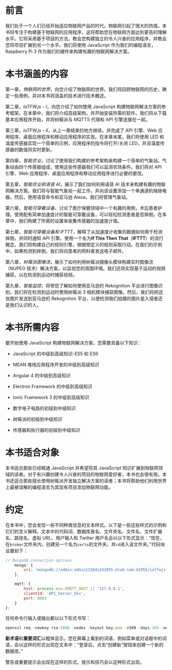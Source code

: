 # 前言

我们处于一个人们已经开始适应物联网产品的时代。物联网引起了很大的热情。本书将专注于构建基于物联网的应用程序，这将帮助您在物联网方面达到更高的理解水平。它将采用基于项目的方法，教会您构建独立的令人兴奋的应用程序，并教会您将项目扩展到另一个水平。我们将使用 JavaScript 作为我们的编程语言，Raspberry Pi 3 作为我们的硬件来构建有趣的物联网解决方案。

# 本书涵盖的内容

第一章，*物联网的世界*，向您介绍了物联网的世界。我们将回顾物联网的历史，确定一些用例，并对本书将涵盖的技术进行技术概述。

第二章，*IoTFW.js - I*，向您介绍了如何使用 JavaScript 构建物联网解决方案的参考框架。在本章中，我们将介绍高级架构，并开始安装所需的软件。我们将从下载基本应用程序开始，并将树莓派与 MQTTS 代理和 API 引擎连接在一起。

第三章，*IoTFW.js - II*，从上一章结束的地方继续，并完成了 API 引擎、Web 应用程序、桌面应用程序和移动应用程序的实现。在本章末尾，我们将使用 LED 和温度传感器实现一个简单的示例，应用程序的指令将打开/关闭 LED，并且温度传感器的数值将实时更新。

第四章，*智能农业*，讨论了使用我们构建的参考架构来构建一个简单的气象站。气象站由四个传感器组成，使用这些传感器我们可以监测农场条件。我们将对 API 引擎、Web 应用程序、桌面应用程序和移动应用程序进行必要的更改。

第五章，*智能农业和语音 AI*，展示了我们如何利用语音 AI 技术来构建有趣的物联网解决方案。我们将与智能气象站一起工作，并向该设置添加一个单通道机械继电器。然后，使用语音命令和亚马逊 Alexa，我们将管理气象站。

第六章，*智能可穿戴设备*，讨论了医疗保健领域中一个有趣的用例，术后患者护理。使用配有简单加速度计的智能可穿戴设备，可以轻松检测患者是否摔倒。在本章中，我们构建了所需的设置来收集传感器的加速度计值。

第七章，*智能可穿戴设备和 IFTTT*，解释了从加速度计收集的数据如何用于检测摔倒，并同时通知 API 引擎。使用一个名为**If This Then That**（**IFTTT**）的流行概念，我们将构建自己的规则引擎，根据预定义的规则采取行动。在我们的示例中，如果检测到摔倒，我们将向患者的照料者发送电子邮件。

第八章，*树莓派图像流*，展示了如何利用树莓派摄像头模块构建实时图像流（MJPEG 技术）解决方案，以监视您的周围环境。我们还将实现基于运动的视频捕获，以在检测到运动时捕获视频。

第九章，*智能监控*，将带您了解如何使用亚马逊的 Rekognition 平台进行图像识别。我们将在检测到运动时使用树莓派 3 相机模块捕获图像。然后，我们将把这张图片发送到亚马逊的 Rekognition 平台，以便检测我们拍摄的图片是入侵者还是我们认识的人。

# 本书所需内容

要开始使用 JavaScript 构建物联网解决方案，您需要具备以下知识：

+   JavaScript 的中级到高级知识-ES5 和 ES6

+   MEAN 堆栈应用程序开发的中级到高级知识

+   Angular 4 的中级到高级知识

+   Electron Framework 的中级到高级知识

+   Ionic Framework 3 的中级到高级知识

+   数字电子电路的初级到中级知识

+   树莓派的初级到中级知识

+   传感器和执行器的初级到中级知识

# 本书适合对象

本书适合那些已经精通 JavaScript 并希望将其 JavaScript 知识扩展到物联网领域的读者。对于有兴趣创建令人兴奋的项目的物联网爱好者，本书也会很有用。本书还适合那些擅长使用树莓派开发独立解决方案的读者；本书将帮助他们利用世界上最被误解的编程语言为其现有项目添加物联网功能。

# 约定

在本书中，您会发现一些不同种类信息的文本样式。以下是一些这些样式的示例和它们的含义解释。文本中的代码词、数据库表名、文件夹名、文件名、文件扩展名、路径名、虚拟 URL、用户输入和 Twitter 用户名会以以下形式显示：“现在，在`broker`文件夹内，创建另一个名为`certs`的文件夹，并`cd`进入该文件夹。”代码块设置如下：

```js
// MongoDB connection options
    mongo: {
        uri: 'mongodb://admin:admin123@ds241055.mlab.com:41055/iotfwjs'
    },

    mqtt: {
        host: process.env.EMQTT_HOST || '127.0.0.1',
        clientId: 'API_Server_Dev',
        port: 8883
    }
};
```

任何命令行输入或输出都以以下形式书写：

```js
openssl req -newkey rsa:2048 -nodes -keyout key.pem -x509 -days 365 -out certificate.pem 
```

**新术语**和**重要词汇**以粗体显示。您在屏幕上看到的词语，例如菜单或对话框中的词语，会以这样的形式出现在文本中：“登录后，点击“创建新”按钮来创建一个新的数据库。”

警告或重要提示会出现在这样的形式。提示和技巧会以这种形式出现。
